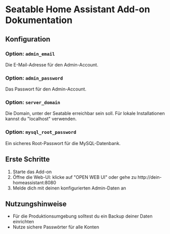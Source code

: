 # Seatable Home Assistant Add-on Dokumentation

## Konfiguration

### Option: `admin_email`

Die E-Mail-Adresse für den Admin-Account.

### Option: `admin_password`

Das Passwort für den Admin-Account.

### Option: `server_domain`

Die Domain, unter der Seatable erreichbar sein soll. Für lokale Installationen kannst du "localhost" verwenden.

### Option: `mysql_root_password`

Ein sicheres Root-Passwort für die MySQL-Datenbank.

## Erste Schritte

1. Starte das Add-on
2. Öffne die Web-UI: klicke auf "OPEN WEB UI" oder gehe zu http://dein-homeassistant:8080
3. Melde dich mit deinen konfigurierten Admin-Daten an

## Nutzungshinweise

- Für die Produktionsumgebung solltest du ein Backup deiner Daten einrichten
- Nutze sichere Passwörter für alle Konten